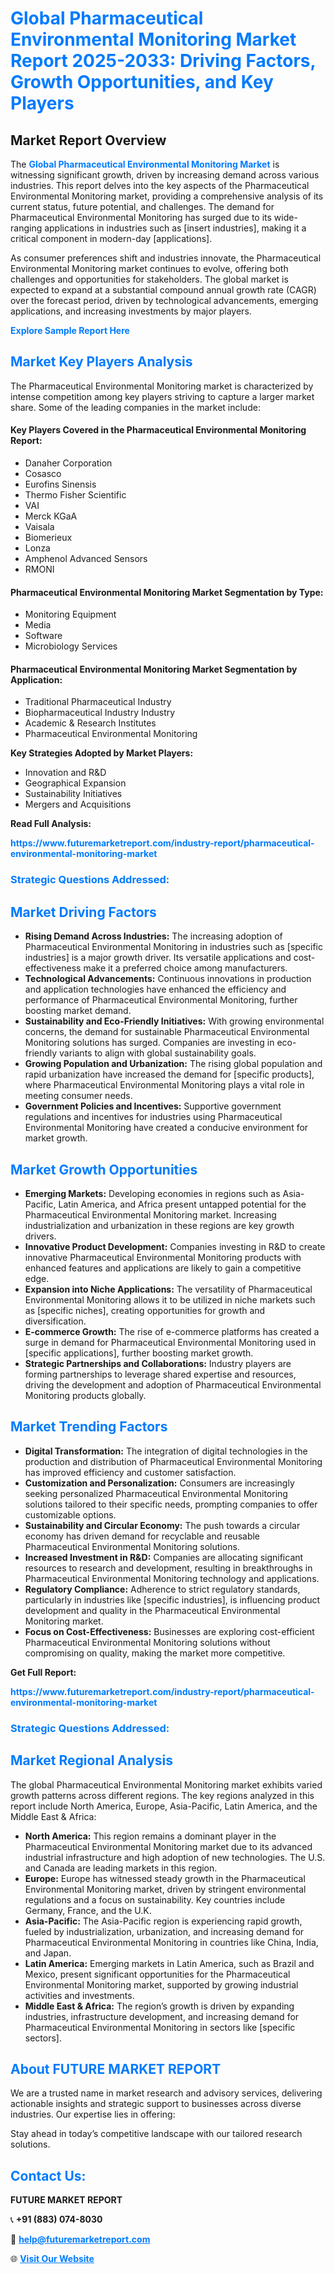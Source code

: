 <h1 style="color: #007BFF;">Global Pharmaceutical Environmental Monitoring Market Report 2025-2033: Driving Factors, Growth Opportunities, and Key Players</h1>

<section id="overview">
<h2>Market Report Overview</h2>
<p>The <a href="https://www.futuremarketreport.com/industry-report/pharmaceutical-environmental-monitoring-market" style="color: #007BFF; text-decoration: none;"><strong>Global Pharmaceutical Environmental Monitoring Market</strong></a> is witnessing significant growth, driven by increasing demand across various industries. This report delves into the key aspects of the Pharmaceutical Environmental Monitoring market, providing a comprehensive analysis of its current status, future potential, and challenges. The demand for Pharmaceutical Environmental Monitoring has surged due to its wide-ranging applications in industries such as [insert industries], making it a critical component in modern-day [applications].</p>
<p>As consumer preferences shift and industries innovate, the Pharmaceutical Environmental Monitoring market continues to evolve, offering both challenges and opportunities for stakeholders. The global market is expected to expand at a substantial compound annual growth rate (CAGR) over the forecast period, driven by technological advancements, emerging applications, and increasing investments by major players.</p>
</section>

<section id="overview">
<p><a href="https://www.futuremarketreport.com/request-sample/reportId=122827" style="color: #007BFF; text-decoration: none;"><strong>Explore Sample Report Here</strong></a></p>
</section>

<section id="key-players">
<h2 style="color: #007BFF;">Market Key Players Analysis</h2>
<p>The Pharmaceutical Environmental Monitoring market is characterized by intense competition among key players striving to capture a larger market share. Some of the leading companies in the market include:</p>
<h4>Key Players Covered in the Pharmaceutical Environmental Monitoring Report:</h4>
<ul><li>Danaher Corporation</li><li>Cosasco</li><li>Eurofins Sinensis</li><li>Thermo Fisher Scientific</li><li>VAI</li><li>Merck KGaA</li><li>Vaisala</li><li>Biomerieux</li><li>Lonza</li><li>Amphenol Advanced Sensors</li><li>RMONI</li></ul>
<h4>Pharmaceutical Environmental Monitoring Market Segmentation by Type:</h4>
<ul><li>Monitoring Equipment</li><li>Media</li><li>Software</li><li>Microbiology Services</li></ul>

<h4>Pharmaceutical Environmental Monitoring Market Segmentation by Application:</h4>
<ul><li>Traditional Pharmaceutical Industry</li><li>Biopharmaceutical Industry Industry</li><li>Academic &amp; Research Institutes</li><li>Pharmaceutical Environmental Monitoring</li></ul>
<p><strong>Key Strategies Adopted by Market Players:</strong></p>
<ul>
<li>Innovation and R&D</li>
<li>Geographical Expansion</li>
<li>Sustainability Initiatives</li>
<li>Mergers and Acquisitions</li>
</ul>
</section>

<section>
<p><strong>Read Full Analysis: </strong></p><a href="https://www.futuremarketreport.com/industry-report/pharmaceutical-environmental-monitoring-market" style="color: #007BFF; text-decoration: none;"><strong>https://www.futuremarketreport.com/industry-report/pharmaceutical-environmental-monitoring-market</strong></a>
<h3 style="color: #007BFF;">Strategic Questions Addressed:</h3>
</section>

<section id="driving-factors">
<h2 style="color: #007BFF;">Market Driving Factors</h2>
<ul>
<li><strong>Rising Demand Across Industries:</strong> The increasing adoption of Pharmaceutical Environmental Monitoring in industries such as [specific industries] is a major growth driver. Its versatile applications and cost-effectiveness make it a preferred choice among manufacturers.</li>
<li><strong>Technological Advancements:</strong> Continuous innovations in production and application technologies have enhanced the efficiency and performance of Pharmaceutical Environmental Monitoring, further boosting market demand.</li>
<li><strong>Sustainability and Eco-Friendly Initiatives:</strong> With growing environmental concerns, the demand for sustainable Pharmaceutical Environmental Monitoring solutions has surged. Companies are investing in eco-friendly variants to align with global sustainability goals.</li>
<li><strong>Growing Population and Urbanization:</strong> The rising global population and rapid urbanization have increased the demand for [specific products], where Pharmaceutical Environmental Monitoring plays a vital role in meeting consumer needs.</li>
<li><strong>Government Policies and Incentives:</strong> Supportive government regulations and incentives for industries using Pharmaceutical Environmental Monitoring have created a conducive environment for market growth.</li>
</ul>
</section>

<section id="growth-opportunities">
<h2 style="color: #007BFF;">Market Growth Opportunities</h2>
<ul>
<li><strong>Emerging Markets:</strong> Developing economies in regions such as Asia-Pacific, Latin America, and Africa present untapped potential for the Pharmaceutical Environmental Monitoring market. Increasing industrialization and urbanization in these regions are key growth drivers.</li>
<li><strong>Innovative Product Development:</strong> Companies investing in R&D to create innovative Pharmaceutical Environmental Monitoring products with enhanced features and applications are likely to gain a competitive edge.</li>
<li><strong>Expansion into Niche Applications:</strong> The versatility of Pharmaceutical Environmental Monitoring allows it to be utilized in niche markets such as [specific niches], creating opportunities for growth and diversification.</li>
<li><strong>E-commerce Growth:</strong> The rise of e-commerce platforms has created a surge in demand for Pharmaceutical Environmental Monitoring used in [specific applications], further boosting market growth.</li>
<li><strong>Strategic Partnerships and Collaborations:</strong> Industry players are forming partnerships to leverage shared expertise and resources, driving the development and adoption of Pharmaceutical Environmental Monitoring products globally.</li>
</ul>
</section>

<section id="trending-factors">
<h2 style="color: #007BFF;">Market Trending Factors</h2>
<ul>
<li><strong>Digital Transformation:</strong> The integration of digital technologies in the production and distribution of Pharmaceutical Environmental Monitoring has improved efficiency and customer satisfaction.</li>
<li><strong>Customization and Personalization:</strong> Consumers are increasingly seeking personalized Pharmaceutical Environmental Monitoring solutions tailored to their specific needs, prompting companies to offer customizable options.</li>
<li><strong>Sustainability and Circular Economy:</strong> The push towards a circular economy has driven demand for recyclable and reusable Pharmaceutical Environmental Monitoring solutions.</li>
<li><strong>Increased Investment in R&D:</strong> Companies are allocating significant resources to research and development, resulting in breakthroughs in Pharmaceutical Environmental Monitoring technology and applications.</li>
<li><strong>Regulatory Compliance:</strong> Adherence to strict regulatory standards, particularly in industries like [specific industries], is influencing product development and quality in the Pharmaceutical Environmental Monitoring market.</li>
<li><strong>Focus on Cost-Effectiveness:</strong> Businesses are exploring cost-efficient Pharmaceutical Environmental Monitoring solutions without compromising on quality, making the market more competitive.</li>
</ul>
</section>

<section>
<p><strong>Get Full Report: </strong></p><a href="https://www.futuremarketreport.com/industry-report/pharmaceutical-environmental-monitoring-market" style="color: #007BFF; text-decoration: none;"><strong>https://www.futuremarketreport.com/industry-report/pharmaceutical-environmental-monitoring-market</strong></a>
<h3 style="color: #007BFF;">Strategic Questions Addressed:</h3>
</section>


<section id="regional-analysis">
<h2 style="color: #007BFF;">Market Regional Analysis</h2>
<p>The global Pharmaceutical Environmental Monitoring market exhibits varied growth patterns across different regions. The key regions analyzed in this report include North America, Europe, Asia-Pacific, Latin America, and the Middle East & Africa:</p>
<ul>
<li><strong>North America:</strong> This region remains a dominant player in the Pharmaceutical Environmental Monitoring market due to its advanced industrial infrastructure and high adoption of new technologies. The U.S. and Canada are leading markets in this region.</li>
<li><strong>Europe:</strong> Europe has witnessed steady growth in the Pharmaceutical Environmental Monitoring market, driven by stringent environmental regulations and a focus on sustainability. Key countries include Germany, France, and the U.K.</li>
<li><strong>Asia-Pacific:</strong> The Asia-Pacific region is experiencing rapid growth, fueled by industrialization, urbanization, and increasing demand for Pharmaceutical Environmental Monitoring in countries like China, India, and Japan.</li>
<li><strong>Latin America:</strong> Emerging markets in Latin America, such as Brazil and Mexico, present significant opportunities for the Pharmaceutical Environmental Monitoring market, supported by growing industrial activities and investments.</li>
<li><strong>Middle East & Africa:</strong> The region’s growth is driven by expanding industries, infrastructure development, and increasing demand for Pharmaceutical Environmental Monitoring in sectors like [specific sectors].</li>
</ul>
</section>

<footer>
<h2 style="color: #007BFF;">About FUTURE MARKET REPORT</h2>
<p>We are a trusted name in market research and advisory services, delivering actionable insights and strategic support to businesses across diverse industries. Our expertise lies in offering:</p>

<p>Stay ahead in today’s competitive landscape with our tailored research solutions.</p>

<h2 style="color: #007BFF;">Contact Us:</h2>
<p><strong>FUTURE MARKET REPORT</strong></p>
<p>📞 <strong>+91 (883) 074-8030</strong></p>
<p>📧 <strong><a href="mailto:help@futuremarketreport.com" style="color: #007BFF;">help@futuremarketreport.com</a></strong></p>
<p>🌐 <strong><a href="https://www.futuremarketreport.com/" style="color: #007BFF;">Visit Our Website</a></strong></p>
</footer>
